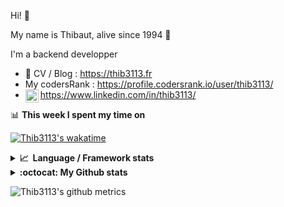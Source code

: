 Hi! 👋

My name is Thibaut, alive since 1994 🍷

I'm a backend developper

-   📝 CV / Blog : https://thib3113.fr
-   My codersRank : https://profile.codersrank.io/user/thib3113/
-   <a href="https://www.linkedin.com/in/thib3113/"><img align="left" alt="Thib3113's Linkedin" width="21px" src="https://img.icons8.com/color/48/linkedin.png" /></a> https://www.linkedin.com/in/thib3113/

📊 **This week I spent my time on**

[![Thib3113's wakatime](https://github-readme-stats.vercel.app/api/wakatime?username=thib3113&layout=default&theme=dracula&langs_count=6&hide_title=true&hide_border=true)](https://wakatime.com/@thib3113)

<details>
  <summary><b>📈&nbsp;&nbsp;Language&nbsp;/&nbsp;Framework stats</b></summary>
  <br/>  
  <a href='https://profile.codersrank.io/user/thib3113/'>
  <img src='http://cr-skills-chart-widget.azurewebsites.net/api/api?username=thib3113&padding=30&skills=php,batchfile,javascript,less,mysql,reactjs,scss,shell,typescript,vue'>
  </a>
</details>

<details>
  <summary><b>:octocat: My Github stats</b></summary>
  <br/>  
  
  <img src="https://github-readme-stats.vercel.app/api?username=thib3113&theme=dracula&show_icons=true&" alt="Thib3113's GitHub stats" />

<!--START_SECTION:activity-->

1. 🎉 Merged PR [#242](https://github.com/thib3113/vban/pull/242) in [thib3113/vban](https://github.com/thib3113/vban)
2. 🎉 Merged PR [#362](https://github.com/thib3113/unifi-blockips-srv/pull/362) in [thib3113/unifi-blockips-srv](https://github.com/thib3113/unifi-blockips-srv)
3. 🎉 Merged PR [#361](https://github.com/thib3113/unifi-blockips-srv/pull/361) in [thib3113/unifi-blockips-srv](https://github.com/thib3113/unifi-blockips-srv)
4. 🎉 Merged PR [#360](https://github.com/thib3113/unifi-blockips-srv/pull/360) in [thib3113/unifi-blockips-srv](https://github.com/thib3113/unifi-blockips-srv)
5. 🎉 Merged PR [#358](https://github.com/thib3113/unifi-blockips-srv/pull/358) in [thib3113/unifi-blockips-srv](https://github.com/thib3113/unifi-blockips-srv)
 <!--END_SECTION:activity-->

</details>

![Thib3113's github metrics](https://gist.githubusercontent.com/thib3113/83a96e16f8bca103f1b0e376186c66ec/raw/github-metrics.svg)

